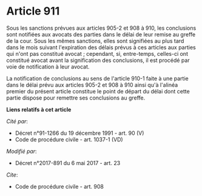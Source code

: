 # Article 911

Sous les sanctions prévues aux articles 905-2 et 908 à 910, les conclusions sont notifiées aux avocats des parties dans le
délai de leur remise au greffe de la cour. Sous les mêmes sanctions, elles sont signifiées au plus tard dans le mois suivant
l'expiration des délais prévus à ces articles aux parties qui n'ont pas constitué avocat ; cependant, si, entre-temps,
celles-ci ont constitué avocat avant la signification des conclusions, il est procédé par voie de notification à leur avocat.

La notification de conclusions au sens de l'article 910-1 faite à une partie dans le délai prévu aux articles 905-2 et 908 à
910 ainsi qu'à l'alinéa premier du présent article constitue le point de départ du délai dont cette partie dispose pour
remettre ses conclusions au greffe.

**Liens relatifs à cet article**

_Cité par_:

  - Décret n°91-1266 du 19 décembre 1991 - art. 90 (V)
  - Code de procédure civile - art. 1037-1 (VD)

_Modifié par_:

  - Décret n°2017-891 du 6 mai 2017 - art. 23

_Cite_:

  - Code de procédure civile - art. 908
